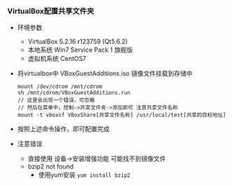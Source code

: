 ### VirtualBox配置共享文件夹

* 环境参数

  * VirtualBox 5.2.16 r123759 (Qt5.6.2)
  * 本地系统 Win7 Service Pack 1 旗舰版
  * 虚拟机系统 CentOS7

* 将virtualbox中 VBoxGuestAdditions.iso 镜像文件挂载到存储中

  ```
  mount /dev/cdrom /mnt/cdrom
  sh /mnt/cdrom/VBoxGuestAdditions.run
  // 这里会出现一个错误，可忽略
  // 然后在菜单中，控制->共享文件夹->添加即可 注意共享文件名称
  mount -t vboxsf VBoxShare[共享文件名称] /usr/local/test[共享的目标地址]
  ```

* 按照上述命令操作，即可配置完成

* 注意错误

  * 直接使用 设备->安装增强功能 可能找不到镜像文件
  * bzip2 not found 
    * 使用yum安装 `yum install bzip2`